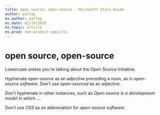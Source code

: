```yaml
---
title: open source, open-source - Microsoft Style Guide
author: pallep
ms.author: pallep
ms.date: 01/19/2018
ms.topic: article
ms.prod: non-product-specific
---
```


# open source, open-source

Lowercase unless you're talking about the Open Source Initiative. 

Hyphenate *open-source* as an adjective preceding a noun, as in *open-source software.* Don't use *open-sourced* as an adjective<em>.</em>

Don't hyphenate in other instances, such as *Open source is a development model in which ....*

Don't use *OSS* as an abbreviation for *open-source software.*
